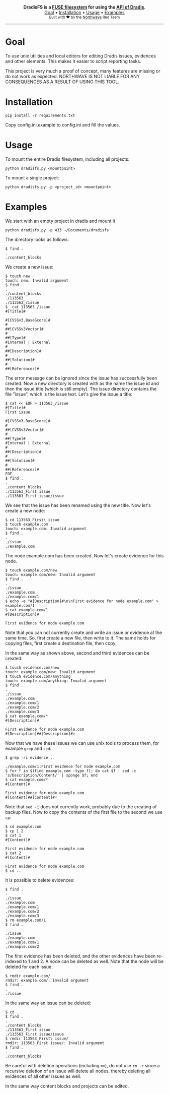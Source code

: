 <p align="center">
    <br/>
    <b>DradisFS is a <a href="https://www.kernel.org/doc/html/v5.8/filesystems/fuse.html">FUSE filesystem</a> for using the <a href="https://dradisframework.com/support/guides/rest_api/">API of Dradis</a>.</b>
    <br/>
    <a href="#goal">Goal</a>
    •
    <a href="#installation">Installation</a>
    •
    <a href="#usage">Usage</a>
    •
    <a href="#examples">Examples</a>
    <br/>
    <sub>Built with ❤ by the <a href="https://twitter.com/NorthwaveLabs">Northwave</a> Red Team</sub>
    <br/>
</p>
<hr>

# Goal

To use unix utilities and local editors for editing Dradis issues, evidences and other elements. This makes it easier to script reporting tasks. 

This project is very much a proof of concept, many features are missing or do not work as expected. 
NORTHWAVE IS NOT LIABLE FOR ANY CONSEQUENCES AS A RESULT OF USING THIS TOOL.

# Installation

```
pip install -r requirements.txt
```

Copy config.ini.example to config.ini and fill the values.

# Usage

To mount the entire Dradis filesystem, including all projects:

```
python dradisfs.py <mountpoint>
```

To mount a single project:

```
python dradisfs.py -p <project_id> <mountpoint>
```

# Examples

We start with an empty project in dradis and mount it

```
python dradisfs.py -p 433 ~/Documents/dradisfs
```

The directory looks as follows:
```
$ find .
.
./content_blocks
```

We create a new issue:
```
$ touch new
touch: new: Invalid argument
$ find .
.
./content_blocks
./113563_
./113563_/issue
$  cat 113563_/issue
#[Title]#

#[CVSSv3.BaseScore]#
#
##[CVSSv3Vector]#
#
##[Type]#
#Internal | External
#
##[Description]#
#
##[Solution]#
#
##[References]#
```

The error message can be ignored since the issue has successfully been created. Now a new directory is created with as the name the issue id and then the issue title (which is still empty). The issue directory contains the file "issue", which is the issue text. Let's give the issue a title:

```
$ cat << EOF > 113563_/issue
#[Title]#
First issue

#[CVSSv3.BaseScore]#
#
##[CVSSv3Vector]#
#
##[Type]#
#Internal | External
#
##[Description]#
#
##[Solution]#
#
##[References]#
EOF
$ find .
.
./content_blocks
./113563_First issue
./113563_First issue/issue
```

We see that the issue has been renamed using the new title. Now let's create a new node:

```
$ cd 113563_First\ issue
$ touch example.com
touch: example.com: Invalid argument
$ find .
.
./issue
./example.com
```

The node example.com has been created. Now let's create evidence for this node.

```
$ touch example.com/new
touch: example.com/new: Invalid argument
$ find .
.
./issue
./example.com
./example.com/1
$ echo -e "#[Description]#\n\nFirst evidence for node example.com" > example.com/1
$ cat example.com/1
#[Description]#

First evidence for node example.com
```

Note that you can not currently create and write an issue or evidence at the same time. So, first create a new file, then write to it. The same holds for copying files, first create a destination file, then copy.

In the same way as shown above, second and third evidences can be created:

```
$ touch evidence.com/new
touch: example.com/new: Invalid argument
$ touch evidence.com/anything
touch: example.com/anything: Invalid argument
$ find .
.
./issue
./example.com
./example.com/1
./example.com/2
./example.com/3
$ cat example.com/*
#[Description]#

First evidence for node example.com
#[Description]##[Description]#⏎
```

Now that we have these issues we can use unix tools to process them, for example `grep` and `sed`:

```
$ grep -ri evidence .

./example.com/1:First evidence for node example.com
$ for f in $(find example.com -type f); do cat $f | sed -e 's/Description/Content/' | sponge $f; end
$ cat example.com/*
#[Content]#

First evidence for node example.com
#[Content]##[Content]#⏎
```

Note that `sed -i` does not currently work, probably due to the creating of backup files.
Now to copy the contents of the first file to the second we use `cp`:

```
$ cd example.com
$ cp 1 2
$ cat 1
#[Content]#

First evidence for node example.com
$ cat 2
#[Content]#

First evidence for node example.com
$ cd ..
```

It is possible to delete evidences:

```
$ find .
.
./issue
./example.com
./example.com/1
./example.com/2
./example.com/3
$ rm example.com/1
$ find .
.
./issue
./example.com
./example.com/1
./example.com/2
```

The first evidence has been deleted, and the other evidences have been re-indexed to 1 and 2. A node can be deleted as well. Note that the node will be deleted for each issue.

```
$ rmdir example.com/
rmdir: example.com/: Invalid argument
$ find .
.
./issue
```

In the same way an issue can be deleted:

```
$ cd ..
$ find .
.
./content_blocks
./113563_First issue
./113563_First issue/issue
$ rmdir 113563_First\ issue/
rmdir: 113563_First issue/: Invalid argument
$ find .
.
./content_blocks
```

Be careful with deletion operations (including `mv`), do not use `rm -r` since a recursive deletion of an issue will delete all nodes, thereby deleting all evidences of all other issues as well.

In the same way content blocks and projects can be edited.
